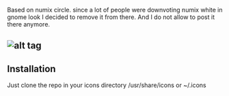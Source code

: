Based on numix circle.
since a lot of people were downvoting numix white in gnome look I decided to remove it from there.
And I do not allow to post it there anymore. 

![alt tag](https://github.com/killown/numix-white/blob/master/numix-white.png)
---------------------------------------
Installation
------------
Just clone the repo in your icons directory /usr/share/icons or ~/.icons
